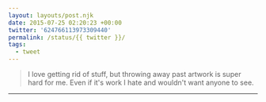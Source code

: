 ```yaml
---
layout: layouts/post.njk
date: 2015-07-25 02:20:23 +00:00
twitter: '624766113973309440'
permalink: /status/{{ twitter }}/
tags: 
  - tweet
---
```


> I love getting rid of stuff, but throwing away past artwork is super hard for me. Even if it's work I hate and wouldn't want anyone to see.

---
